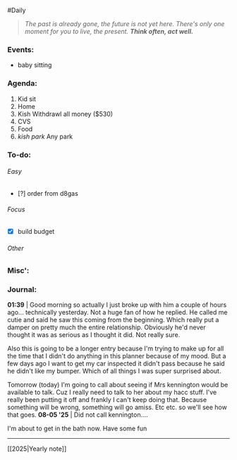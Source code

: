 #Daily
>*The past is already gone, the future is not yet here. There's only one moment for you to live, the present.*
>***Think often, act well.***
### Events:
- baby sitting 
### Agenda:
1. Kid sit
2. Home
3. Kish
	Withdrawl all money ($530)
4. CVS
5. Food
6. *kish park*
	Any park
### To-do:
###### Easy
- [?] order from d8gas
###### Focus
- [x] build budget 
###### Other
### Misc':

### Journal:
**01:39** | Good morning so actually I just broke up with him a couple of hours ago... technically yesterday. Not a huge fan of how he replied. He called me cutie and said he saw this coming from the beginning. Which really put a damper on pretty much the entire relationship. Obviously he'd never thought it was as serious as I thought it did. Not really sure. 

Also this is going to be a longer entry because I'm trying to make up for all the time that I didn't do anything in this planner because of my mood. But a few days ago I want to get my car inspected it didn't pass because he said he didn't like my bumper. Which of all things I was super surprised about. 

Tomorrow (today) I'm going to call about seeing if Mrs kennington would be available to talk. Cuz I really need to talk to her about my hacc stuff. I've really been putting it off and frankly I can't keep doing that. Because something will be wrong, something will go amiss. Etc etc. so we'll see how that goes. 
	**08-05 '25** | Did not call kennington....

I'm about to get in the bath now. Have some fun

---
[[2025|Yearly note]]